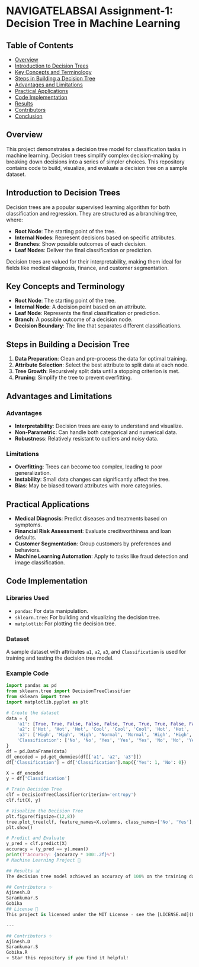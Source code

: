 # NAVIGATELABSAI Assignment-1: Decision Tree in Machine Learning

## Table of Contents
- [Overview](#overview)
- [Introduction to Decision Trees](#introduction-to-decision-trees)
- [Key Concepts and Terminology](#key-concepts-and-terminology)
- [Steps in Building a Decision Tree](#steps-in-building-a-decision-tree)
- [Advantages and Limitations](#advantages-and-limitations)
- [Practical Applications](#practical-applications)
- [Code Implementation](#code-implementation)
- [Results](#results)
- [Contributors](#contributors)
- [Conclusion](#conclusion)

## Overview
This project demonstrates a decision tree model for classification tasks in machine learning. Decision trees simplify complex decision-making by breaking down decisions into a series of simpler choices. This repository contains code to build, visualize, and evaluate a decision tree on a sample dataset.

## Introduction to Decision Trees
Decision trees are a popular supervised learning algorithm for both classification and regression. They are structured as a branching tree, where:
- **Root Node**: The starting point of the tree.
- **Internal Nodes**: Represent decisions based on specific attributes.
- **Branches**: Show possible outcomes of each decision.
- **Leaf Nodes**: Deliver the final classification or prediction.

Decision trees are valued for their interpretability, making them ideal for fields like medical diagnosis, finance, and customer segmentation.

## Key Concepts and Terminology
- **Root Node**: The starting point of the tree.
- **Internal Node**: A decision point based on an attribute.
- **Leaf Node**: Represents the final classification or prediction.
- **Branch**: A possible outcome of a decision node.
- **Decision Boundary**: The line that separates different classifications.

## Steps in Building a Decision Tree
1. **Data Preparation**: Clean and pre-process the data for optimal training.
2. **Attribute Selection**: Select the best attribute to split data at each node.
3. **Tree Growth**: Recursively split data until a stopping criterion is met.
4. **Pruning**: Simplify the tree to prevent overfitting.

## Advantages and Limitations
### Advantages
- **Interpretability**: Decision trees are easy to understand and visualize.
- **Non-Parametric**: Can handle both categorical and numerical data.
- **Robustness**: Relatively resistant to outliers and noisy data.

### Limitations
- **Overfitting**: Trees can become too complex, leading to poor generalization.
- **Instability**: Small data changes can significantly affect the tree.
- **Bias**: May be biased toward attributes with more categories.

## Practical Applications
- **Medical Diagnosis**: Predict diseases and treatments based on symptoms.
- **Financial Risk Assessment**: Evaluate creditworthiness and loan defaults.
- **Customer Segmentation**: Group customers by preferences and behaviors.
- **Machine Learning Automation**: Apply to tasks like fraud detection and image classification.

## Code Implementation

### Libraries Used
- `pandas`: For data manipulation.
- `sklearn.tree`: For building and visualizing the decision tree.
- `matplotlib`: For plotting the decision tree.

### Dataset
A sample dataset with attributes `a1`, `a2`, `a3`, and `Classification` is used for training and testing the decision tree model.

### Example Code
```python
import pandas as pd
from sklearn.tree import DecisionTreeClassifier
from sklearn import tree
import matplotlib.pyplot as plt

# Create the dataset
data = {
    'a1': [True, True, False, False, False, True, True, True, False, False],
    'a2': ['Hot', 'Hot', 'Hot', 'Cool', 'Cool', 'Cool', 'Hot', 'Hot', 'Cool', 'Cool'],
    'a3': ['High', 'High', 'High', 'Normal', 'Normal', 'High', 'High', 'Normal', 'Normal', 'High'],
    'Classification': ['No', 'No', 'Yes', 'Yes', 'Yes', 'No', 'No', 'Yes', 'Yes', 'Yes']
}
df = pd.DataFrame(data)
df_encoded = pd.get_dummies(df[['a1', 'a2', 'a3']])
df['Classification'] = df['Classification'].map({'Yes': 1, 'No': 0})

X = df_encoded
y = df['Classification']

# Train Decision Tree
clf = DecisionTreeClassifier(criterion='entropy')
clf.fit(X, y)

# Visualize the Decision Tree
plt.figure(figsize=(12,8))
tree.plot_tree(clf, feature_names=X.columns, class_names=['No', 'Yes'], filled=True)
plt.show()

# Predict and Evaluate
y_pred = clf.predict(X)
accuracy = (y_pred == y).mean()
print(f"Accuracy: {accuracy * 100:.2f}%")
# Machine Learning Project 🤖

## Results 📊
The decision tree model achieved an accuracy of 100% on the training dataset, demonstrating that it correctly classified all instances. However, this may indicate overfitting, suggesting that further evaluation on a test set is recommended.

## Contributors ✨
Ajinesh.D
Sarankumar.S
Gobika
## License 📝
This project is licensed under the MIT License - see the [LICENSE.md](LICENSE.md) file for details

---

## Contributors ✨
Ajinesh.D
Sarankumar.S
Gobika.R
⭐ Star this repository if you find it helpful!
